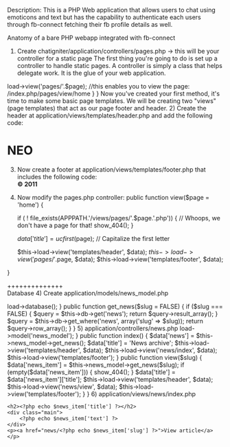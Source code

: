 Description: This is a PHP Web application that allows users to chat using emoticons and text but has the capability to authenticate each users through fb-connect fetching their fb profile details as well.

Anatomy of a bare PHP webapp integrated with fb-connect

1) Create chatigniter/application/controllers/pages.php -> this will be your controller for a static page
The first thing you're going to do is set up a controller to handle static pages. A controller is simply a class that helps delegate work. It is the glue of your web application.

<?php

class Pages extends CI_Controller {

	public function view($page = 'home')
	{
        	$this->load->view('pages/'.$page); //this enables you to view the page: /index.php/pages/view/home      
	}
}

Now you've created your first method, it's time to make some basic page templates. We will be creating two "views" (page templates) that act as our page footer and header.

2) Create the header at application/views/templates/header.php and add the following code:
<html>
<head>
	<title><?php echo $title ?> - Follow the rabbit hole</title>
</head>
<body>
	<h1>NEO</h1>
	
3) Now create a footer at application/views/templates/footer.php that includes the following code:	
<strong>&copy; 2011</strong>
<script type="text/javascript">if(!NREUMQ.f){NREUMQ.f=function(){NREUMQ.push(["load",new Date().getTime()]);var e=document.createElement("script");e.type="text/javascript";e.src=(("http:"===document.location.protocol)?"http:":"https:")+"//"+"js-agent.newrelic.com/nr-100.js";document.body.appendChild(e);if(NREUMQ.a)NREUMQ.a();};NREUMQ.a=window.onload;window.onload=NREUMQ.f;};NREUMQ.push(["nrfj","beacon-5.newrelic.com","eb488e72a1","3758250","NgEEZBYHDUFWVk0KWg9LJUUXEgxfGFZWB1AIAwhZEAMRHR0=",0,101,new Date().getTime(),"","","","",""]);</script></body>
</html>

4) Now modify the pages.php controller:
public function view($page = 'home')
{

	if ( ! file_exists(APPPATH.'/views/pages/'.$page.'.php'))
	{
		// Whoops, we don't have a page for that!
		show_404();
	}

	$data['title'] = ucfirst($page); // Capitalize the first letter

	$this->load->view('templates/header', $data);
	$this->load->view('pages/'.$page, $data);
	$this->load->view('templates/footer', $data);

}

++++++++++++++
<br>
Database
4) Create application/models/news_model.php
<?php
class News_model extends CI_Model {

	public function __construct()
	{
		$this->load->database();
	}
	public function get_news($slug = FALSE) {
	if ($slug === FALSE)
	{
		$query = $this->db->get('news');
		return $query->result_array();
	}

	$query = $this->db->get_where('news', array('slug' => $slug));
	return $query->row_array();
	}
}

5) application/controllers/news.php
<?php
class News extends CI_Controller {

	public function __construct()
	{
		parent::__construct();
		$this->load->model('news_model');
	}

	public function index()
	{
		$data['news'] = $this->news_model->get_news();
		$data['title'] = 'News archive';
	
		$this->load->view('templates/header', $data);
		$this->load->view('news/index', $data);
		$this->load->view('templates/footer');
	}

	public function view($slug)
	{
		$data['news_item'] = $this->news_model->get_news($slug);
	
		if (empty($data['news_item']))
		{
			show_404();
		}
	
		$data['title'] = $data['news_item']['title'];
	
		$this->load->view('templates/header', $data);
		$this->load->view('news/view', $data);
		$this->load->view('templates/footer');
	}

}

6) application/views/news/index.php
<?php foreach ($news as $news_item): ?>

    <h2><?php echo $news_item['title'] ?></h2>
    <div class="main">
        <?php echo $news_item['text'] ?>
    </div>
    <p><a href="news/<?php echo $news_item['slug'] ?>">View article</a></p>

<?php endforeach ?>

